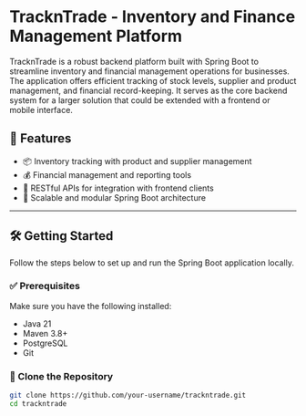 # TracknTrade - Inventory and Finance Management Platform

TracknTrade is a robust backend platform built with Spring Boot to streamline inventory and financial management operations for businesses. The application offers efficient tracking of stock levels, supplier and product management, and financial record-keeping. It serves as the core backend system for a larger solution that could be extended with a frontend or mobile interface.

## 🚀 Features

- 📦 Inventory tracking with product and supplier management
- 💰 Financial management and reporting tools
- 🔌 RESTful APIs for integration with frontend clients
- 🧱 Scalable and modular Spring Boot architecture

---

## 🛠️ Getting Started

Follow the steps below to set up and run the Spring Boot application locally.

### ✅ Prerequisites

Make sure you have the following installed:

- Java 21
- Maven 3.8+ 
- PostgreSQL
- Git

### 📂 Clone the Repository

```bash
git clone https://github.com/your-username/trackntrade.git
cd trackntrade
